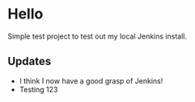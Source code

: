 # Hello
Simple test project to test out my local Jenkins install.

## Updates
- I think I now have a good grasp of Jenkins!
- Testing 123